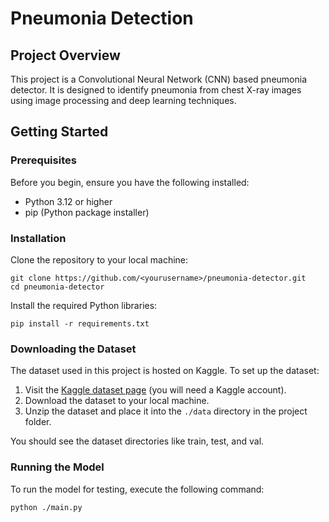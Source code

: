 # Pneumonia Detection

## Project Overview
This project is a Convolutional Neural Network (CNN) based pneumonia detector.
It is designed to identify pneumonia from chest X-ray images using image processing and deep learning techniques.

## Getting Started

### Prerequisites
Before you begin, ensure you have the following installed:
- Python 3.12 or higher
- pip (Python package installer)

### Installation
Clone the repository to your local machine:

```
git clone https://github.com/<yourusername>/pneumonia-detector.git
cd pneumonia-detector
```

Install the required Python libraries:

```
pip install -r requirements.txt
```

### Downloading the Dataset
The dataset used in this project is hosted on Kaggle. To set up the dataset:

1. Visit the [Kaggle dataset page](https://www.kaggle.com/datasets/paultimothymooney/chest-xray-pneumonia) (you will need a Kaggle account).
2. Download the dataset to your local machine.
3. Unzip the dataset and place it into the `./data` directory in the project folder.

You should see the dataset directories like train, test, and val.

### Running the Model
To run the model for testing, execute the following command:

```
python ./main.py
```

